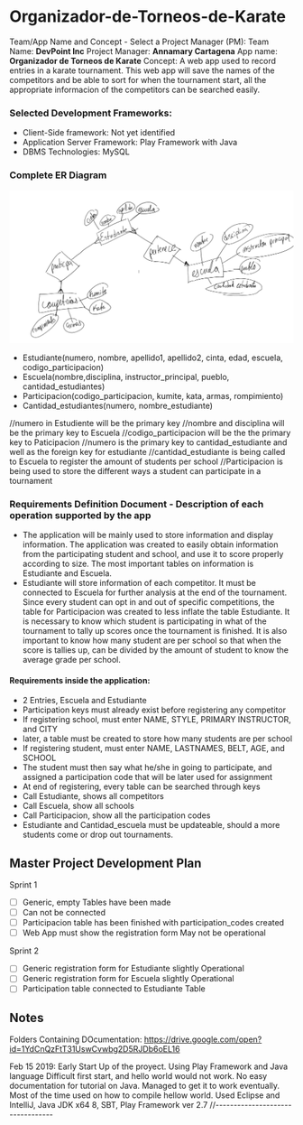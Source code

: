 # Organizador-de-Torneos-de-Karate

Team/App Name and Concept - Select a Project Manager (PM):
Team Name: **DevPoint Inc**
Project Manager: **Annamary Cartagena**
App name: **Organizador de Torneos de Karate**
Concept:
	A web app used to record entries in a karate tournament. This web app will save the names of the competitors and be able to sort for when the tournament start, all the appropriate informacion of the competitors can be searched easily.


### Selected Development Frameworks:
+ Client-Side framework: Not yet identified
+ Application Server Framework: Play Framework with Java
+ DBMS Technologies: MySQL

### Complete ER Diagram

<img src = ERDiagram.png title = 'ERDiagram' />


+ Estudiante(numero, nombre, apellido1, apellido2, cinta, edad,  escuela, codigo_participacion)
+ Escuela(nombre,disciplina, instructor_principal, pueblo, cantidad_estudiantes)
+ Participacion(codigo_participacion, kumite, kata, armas, rompimiento)
+ Cantidad_estudiantes(numero, nombre_estudiante)

//numero in Estudiente will be the primary key
//nombre and disciplina will be the primary key to Escuela
//codigo_participacion will be the the primary key to Paticipacion
//numero is the primary key to cantidad_estudiante and well as the foreign key for estudiante
//cantidad_estudiante is being called to Escuela to register the amount of students per school
//Participacion is being used to store the different ways a student can participate in a tournament 

### Requirements Definition Document - Description of each operation supported by the app
+ The application will be mainly used to store information and display information. The application was created to easily obtain information from the participating student and school, and use it to score properly according to size. The most important tables on information is Estudiante and Escuela. 
+ Estudiante will store information of each competitor. It must be connected to Escuela for further analysis at the end of the tournament. Since every student can opt in and out of specific competitions, the table for Participacion was created to less inflate the table Estudiante. It is necessary to know which student is participating in what of the tournament to tally up scores once the tournament is finished. It is also important to know how many student are per school so that when the score is tallies up, can be divided by the amount of student to know the average grade per school.
#### Requirements inside the application:
+ 2 Entries, Escuela and Estudiante
+ Participation keys must already exist before registering any competitor
+ If registering school, must enter NAME, STYLE, PRIMARY INSTRUCTOR, and CITY
+ later, a table must be created to store how many students are per school
+ If registering student, must enter NAME, LASTNAMES, BELT, AGE, and SCHOOL
+ The student must then say what he/she in going to participate, and assigned a participation code that will be later used for assignment
+ At end of registering, every table can be searched through keys
+ Call Estudiante, shows all competitors
+ Call Escuela, show all schools
+ Call Participacion, show all the participation codes
+ Estudiante and Cantidad_escuela must be updateable, should a more students come or drop out tournaments.



## Master Project Development Plan
Sprint 1
* [ ]  Generic, empty Tables have been made
* [ ]  Can not be connected
* [ ]  Participacion table has been finished with participation_codes created
* [ ]  Web App must show the registration form
May not be operational

Sprint 2
* [ ]  Generic registration form for Estudiante slightly Operational
* [ ]  Generic registration form for Escuela slightly Operational
* [ ]  Participation table connected to Estudiante Table

## Notes

Folders Containing DOcumentation:
https://drive.google.com/open?id=1YdCnQzFtT31UswCvwbg2D5RJDb6oEL16

Feb 15 2019:
Early Start Up of the proyect. Using Play Framework and Java language
Difficult first start, and hello world would not work. No easy documentation for tutorial on Java. Managed to get it to work eventually.
Most of the time used on how to compile hellow world.
Used Eclipse and IntelliJ, Java JDK x64 8, SBT, Play Framework ver 2.7
//---------------------------------
